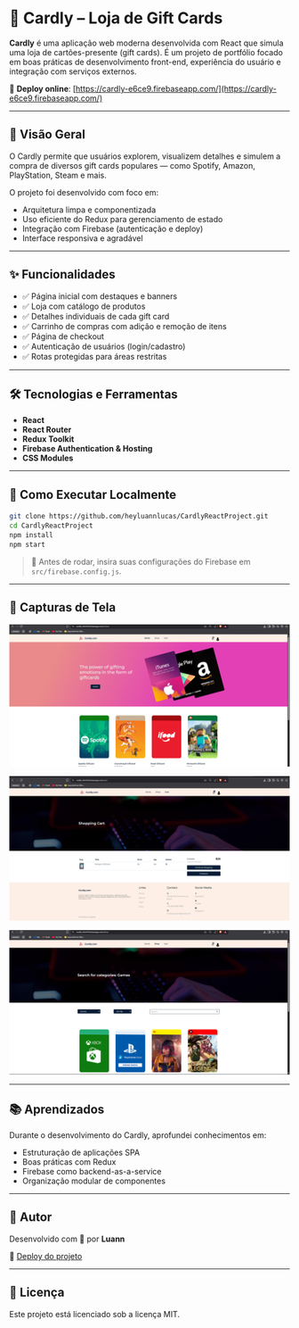 
# 🎁 Cardly – Loja de Gift Cards

**Cardly** é uma aplicação web moderna desenvolvida com React que simula uma loja de cartões-presente (gift cards). É um projeto de portfólio focado em boas práticas de desenvolvimento front-end, experiência do usuário e integração com serviços externos.

🔗 **Deploy online**: [https://cardly-e6ce9.firebaseapp.com/](https://cardly-e6ce9.firebaseapp.com/)

---

## 📌 Visão Geral

O Cardly permite que usuários explorem, visualizem detalhes e simulem a compra de diversos gift cards populares — como Spotify, Amazon, PlayStation, Steam e mais.

O projeto foi desenvolvido com foco em:

- Arquitetura limpa e componentizada
- Uso eficiente do Redux para gerenciamento de estado
- Integração com Firebase (autenticação e deploy)
- Interface responsiva e agradável

---

## ✨ Funcionalidades

- ✅ Página inicial com destaques e banners
- ✅ Loja com catálogo de produtos
- ✅ Detalhes individuais de cada gift card
- ✅ Carrinho de compras com adição e remoção de itens
- ✅ Página de checkout
- ✅ Autenticação de usuários (login/cadastro)
- ✅ Rotas protegidas para áreas restritas

---

## 🛠️ Tecnologias e Ferramentas

- **React**
- **React Router**
- **Redux Toolkit**
- **Firebase Authentication & Hosting**
- **CSS Modules**

---

## 🚀 Como Executar Localmente

```bash
git clone https://github.com/heyluannlucas/CardlyReactProject.git
cd CardlyReactProject
npm install
npm start
```

> 📌 Antes de rodar, insira suas configurações do Firebase em `src/firebase.config.js`.

---

## 📸 Capturas de Tela 

![home](assets/home.png)

![cart](assets/cart.png)

![shop](assets/shop.png)


---

## 📚 Aprendizados

Durante o desenvolvimento do Cardly, aprofundei conhecimentos em:

- Estruturação de aplicações SPA
- Boas práticas com Redux
- Firebase como backend-as-a-service
- Organização modular de componentes

---

## 👤 Autor

Desenvolvido com 💙 por **Luann**

🔗 [Deploy do projeto](https://cardly-e6ce9.firebaseapp.com/)

---

## 📝 Licença

Este projeto está licenciado sob a licença MIT.
